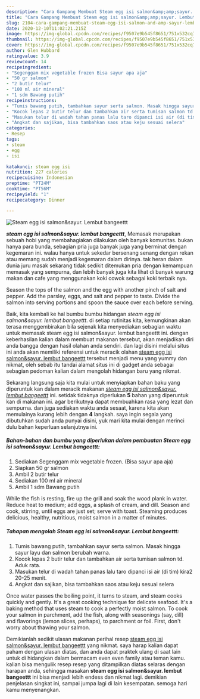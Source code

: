 ```yaml
---
description: "Cara Gampang Membuat Steam egg isi salmon&amp;amp;sayur. Lembut bangeettt, Anti Gagal"
title: "Cara Gampang Membuat Steam egg isi salmon&amp;amp;sayur. Lembut bangeettt, Anti Gagal"
slug: 2104-cara-gampang-membuat-steam-egg-isi-salmon-and-amp-sayur-lembut-bangeettt-anti-gagal
date: 2020-12-10T11:02:21.215Z
image: https://img-global.cpcdn.com/recipes/f9507e9b545f8651/751x532cq70/steam-egg-isi-salmonsayur-lembut-bangeettt-foto-resep-utama.jpg
thumbnail: https://img-global.cpcdn.com/recipes/f9507e9b545f8651/751x532cq70/steam-egg-isi-salmonsayur-lembut-bangeettt-foto-resep-utama.jpg
cover: https://img-global.cpcdn.com/recipes/f9507e9b545f8651/751x532cq70/steam-egg-isi-salmonsayur-lembut-bangeettt-foto-resep-utama.jpg
author: Glen Hubbard
ratingvalue: 3.9
reviewcount: 14
recipeingredient:
- "Segenggam mix vegetable frozen Bisa sayur apa aja"
- "50 gr salmon"
- "2 butir telur"
- "100 ml air mineral"
- "1 sdm Bawang putih"
recipeinstructions:
- "Tumis bawang putih, tambahkan sayur serta salmon. Masak hingga sayur layu dan salmon berubah warna."
- "Kocok lepas 2 butir telur dan tambahkan air serta tumisan salmon td. Aduk rata."
- "Masukan telur di wadah tahan panas lalu taro dipanci isi air (di tim) kira2 20-25 menit."
- "Angkat dan sajikan, bisa tambahkan saos atau keju sesuai selera"
categories:
- Resep
tags:
- steam
- egg
- isi

katakunci: steam egg isi 
nutrition: 227 calories
recipecuisine: Indonesian
preptime: "PT24M"
cooktime: "PT56M"
recipeyield: "1"
recipecategory: Dinner

---
```



![Steam egg isi salmon&amp;sayur. Lembut bangeettt](https://img-global.cpcdn.com/recipes/f9507e9b545f8651/751x532cq70/steam-egg-isi-salmonsayur-lembut-bangeettt-foto-resep-utama.jpg)

<b><i>steam egg isi salmon&amp;sayur. lembut bangeettt</i></b>, Memasak merupakan sebuah hobi yang membahagiakan dilakukan oleh banyak komunitas. bukan hanya para bunda, sebagian pria juga banyak juga yang berminat dengan kegemaran ini. walau hanya untuk sekedar bersenang senang dengan rekan atau memang sudah menjadi kegemaran dalam dirinya. tak heran dalam dunia juru masak sekarang tidak sedikit ditemukan pria dengan kemampuan memasak yang sempurna, dan lebih banyak juga kita lihat di banyak warung makan dan cafe yang menggunakan koki cowok sebagai koki terbaik nya.

Season the tops of the salmon and the egg with another pinch of salt and pepper. Add the parsley, eggs, and salt and pepper to taste. Divide the salmon into serving portions and spoon the sauce over each before serving.

Baik, kita kembali ke hal bumbu bumbu hidangan <i>steam egg isi salmon&amp;sayur. lembut bangeettt</i>. di setiap rutinitas kita, kemungkinan akan terasa menggembirakan bila sejenak kita menyediakan sebagian waktu untuk memasak steam egg isi salmon&amp;sayur. lembut bangeettt ini. dengan keberhasilan kalian dalam membuat makanan tersebut, akan menjadikan diri anda bangga dengan hasil olahan anda sendiri. dan lagi disini melalui situs ini anda akan memiliki referensi untuk meracik olahan <u>steam egg isi salmon&amp;sayur. lembut bangeettt</u> tersebut menjadi menu yang yummy dan nikmat, oleh sebab itu tandai alamat situs ini di gadget anda sebagai sebagian pedoman kalian dalam mengolah hidangan baru yang nikmat.


Sekarang langsung saja kita mulai untuk menyiapkan bahan baku yang diperuntuk kan dalam meracik makanan <u><i>steam egg isi salmon&amp;sayur. lembut bangeettt</i></u> ini. setidak tidaknya diperlukan <b>5</b> bahan yang diperuntuk kan di makanan ini. agar berikutnya dapat membuahkan rasa yang lezat dan sempurna. dan juga sediakan waktu anda sesaat, karena kita akan memulainya kurang lebih dengan <b>4</b> langkah. saya ingin segala yang dibutuhkan sudah anda punyai disini, yuk mari kita mulai dengan merinci dulu bahan keperluan selanjutnya ini.

<!--inarticleads1-->

##### Bahan-bahan dan bumbu yang diperlukan dalam pembuatan Steam egg isi salmon&amp;sayur. Lembut bangeettt:

1. Sediakan Segenggam mix vegetable frozen. (Bisa sayur apa aja)
1. Siapkan 50 gr salmon
1. Ambil 2 butir telur
1. Sediakan 100 ml air mineral
1. Ambil 1 sdm Bawang putih


While the fish is resting, fire up the grill and soak the wood plank in water. Reduce heat to medium; add eggs, a splash of cream, and dill. Season and cook, stirring, until eggs are just set; serve with toast. Steaming produces delicious, healthy, nutritious, moist salmon in a matter of minutes. 

<!--inarticleads2-->

##### Tahapan mengolah Steam egg isi salmon&amp;sayur. Lembut bangeettt:

1. Tumis bawang putih, tambahkan sayur serta salmon. Masak hingga sayur layu dan salmon berubah warna.
1. Kocok lepas 2 butir telur dan tambahkan air serta tumisan salmon td. Aduk rata.
1. Masukan telur di wadah tahan panas lalu taro dipanci isi air (di tim) kira2 20-25 menit.
1. Angkat dan sajikan, bisa tambahkan saos atau keju sesuai selera


Once water passes the boiling point, it turns to steam, and steam cooks quickly and gently. It&#39;s a great cooking technique for delicate seafood. It&#39;s a baking method that uses steam to cook a perfectly moist salmon. To cook your salmon in parchment, add the fish, along with seasonings (say, dill) and flavorings (lemon slices, perhaps), to parchment or foil. First, don&#39;t worry about thawing your salmon. 

Demikianlah sedikit ulasan makanan perihal resep <u>steam egg isi salmon&amp;sayur. lembut bangeettt</u> yang nikmat. saya harap kalian dapat paham dengan ulasan diatas, dan anda dapat praktek ulang di saat lain untuk di hidangkan dalam bermacam even even family atau teman kamu. kalian bisa mengulik resep resep yang ditampilkan diatas selaras dengan harapan anda, sehingga masakan <b>steam egg isi salmon&amp;sayur. lembut bangeettt</b> ini bisa menjadi lebih endess dan nikmat lagi. demikian penjelasan singkat ini, sampai jumpa lagi di lain kesempatan. semoga hari kamu menyenangkan.
